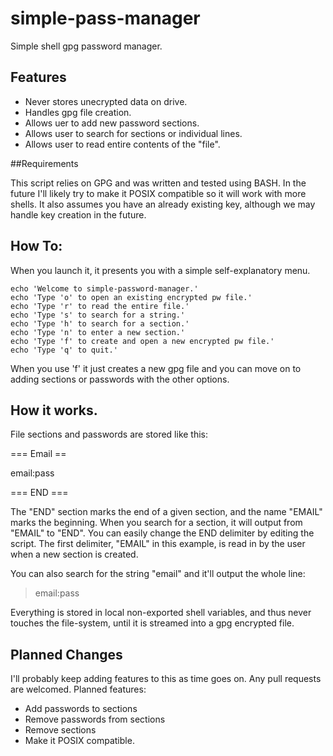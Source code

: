# simple-pass-manager
Simple shell gpg password manager. 

## Features

* Never stores unecrypted data on drive.
* Handles gpg file creation. 
* Allows uer to add new password sections. 
* Allows user to search for sections or individual lines. 
* Allows user to read entire contents of the "file". 

##Requirements

This script relies on GPG and was written and tested using BASH.
In the future I'll likely try to make it POSIX compatible so it
will work with more shells. It also assumes you have an already
existing key, although we may handle key creation in the future. 


## How To:

When you launch it, it presents you with a simple self-explanatory menu.

```
echo 'Welcome to simple-password-manager.'
echo 'Type 'o' to open an existing encrypted pw file.'
echo 'Type 'r' to read the entire file.'
echo 'Type 's' to search for a string.'
echo 'Type 'h' to search for a section.'
echo 'Type 'n' to enter a new section.'
echo 'Type 'f' to create and open a new encrypted pw file.'
echo 'Type 'q' to quit.'
```
When you use 'f' it just creates a new gpg file and you can move on to 
adding sections or passwords with the other options. 
 

## How it works.

File sections and passwords are stored like this: 

=== Email ==

email:pass

=== END ===

The "END" section marks the end of a given section, and the name "EMAIL" marks
the beginning. When you search for a section, it will output from "EMAIL" to 
"END". You can easily change the END delimiter by editing the script. The first
delimiter, "EMAIL" in this example, is read in by the user when a new section is
created. 

You can also search for the string "email" and it'll output the whole line: 
>email:pass

Everything is stored in local non-exported shell variables, and thus never touches
the file-system, until it is streamed into a gpg encrypted file. 


## Planned Changes

I'll probably keep adding features to this as time goes on. Any pull requests
are welcomed. Planned features: 

* Add passwords to sections
* Remove passwords from sections
* Remove sections
* Make it POSIX compatible. 
